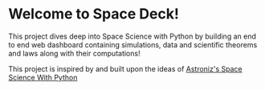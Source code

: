 # Welcome to Space Deck!

This project dives deep into Space Science with Python
by building an end to end web dashboard containing
simulations, data and scientific theorems and laws
along with their computations!

This project is inspired by and built upon the ideas of
[Astroniz's Space Science With Python](https://www.youtube.com/@Astroniz/)
